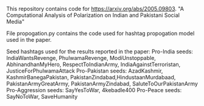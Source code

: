This repository contains code for https://arxiv.org/abs/2005.09803. "A Computational Analysis of Polarization on Indian and Pakistani Social Media"

File propogation.py contains the code used for hashtag propogation model used in the paper. 

Seed hashtags used for the results reported in the paper:
Pro-India seeds: IndiaWantsRevenge, PhulwamaRevenge, ModiUnstoppable, AbhinandhanMyHero, RespectToIndianArmy, IndiaAgainstTerroristan, JusticeForPhulwamaAttack
Pro-Pakistan seeds: AzadKashmir, KashmirBanegaPakistan, PakistanZindabad,HindustaanMurdabaad, PakistanArmyGreatArmy, PakistanArmyZindabad, SaluteToOurPakistanArmy
Pro-Aggression seeds: SayYesToWar, 4kebadle400
Pro-Peace seeds: SayNoToWar, SaveHumanity

